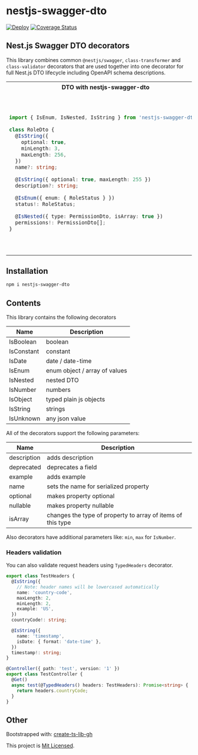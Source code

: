 # nestjs-swagger-dto

[![Deploy](https://github.com/glebbash/nestjs-swagger-dto/workflows/build/badge.svg)](https://github.com/glebbash/nestjs-swagger-dto/actions)
[![Coverage Status](https://coveralls.io/repos/github/glebbash/nestjs-swagger-dto/badge.svg?branch=master)](https://coveralls.io/github/glebbash/nestjs-swagger-dto?branch=master)

## Nest.js Swagger DTO decorators

This library combines common `@nestjs/swagger`, `class-transformer` and `class-validator` decorators that are used together into one decorator for full Nest.js DTO lifecycle including OpenAPI schema descriptions.

<table>
<tr>
<th>DTO with nestjs-swagger-dto</th>
<th>DTO without nestjs-swagger-dto</th>
</tr>
<tr>
<td>

```ts
import { IsEnum, IsNested, IsString } from 'nestjs-swagger-dto';

class RoleDto {
  @IsString({
    optional: true,
    minLength: 3,
    maxLength: 256,
  })
  name?: string;

  @IsString({ optional: true, maxLength: 255 })
  description?: string;

  @IsEnum({ enum: { RoleStatus } })
  status!: RoleStatus;

  @IsNested({ type: PermissionDto, isArray: true })
  permissions!: PermissionDto[];
}
```

</td>
<td>

```ts
import { ApiProperty } from '@nestjs/swagger';
import { Type } from 'class-transformer';
import { IsOptional, IsString, MaxLength, MinLength, ValidateNested } from 'class-validator';

export class RoleDto {
  @IsOptional()
  @IsString()
  @MinLength(3)
  @MaxLength(256)
  name?: string;

  @IsOptional()
  @IsString()
  @MaxLength(256)
  description?: string;

  @ApiProperty({ enum: RoleStatus, enumName: 'RoleStatus' })
  status!: RoleStatus;

  @ValidateNested({ each: true })
  @Type(() => PermissionDto)
  @ApiProperty({ type: [PermissionDto] })
  permissions!: PermissionDto[];
}
```

</td>
</tr>
</table>

## Installation

```sh
npm i nestjs-swagger-dto
```

## Contents

This library contains the following decorators

| Name       | Description                   |
| ---------- | ----------------------------- |
| IsBoolean  | boolean                       |
| IsConstant | constant                      |
| IsDate     | date / date-time              |
| IsEnum     | enum object / array of values |
| IsNested   | nested DTO                    |
| IsNumber   | numbers                       |
| IsObject   | typed plain js objects        |
| IsString   | strings                       |
| IsUnknown  | any json value                |

All of the decorators support the following parameters:

| Name        | Description                                                 |
| ----------- | ----------------------------------------------------------- |
| description | adds description                                            |
| deprecated  | deprecates a field                                          |
| example     | adds example                                                |
| name        | sets the name for serialized property                       |
| optional    | makes property optional                                     |
| nullable    | makes property nullable                                     |
| isArray     | changes the type of property to array of items of this type |

Also decorators have additional parameters like: `min`, `max` for `IsNumber`.

### Headers validation

You can also validate request headers using `TypedHeaders` decorator.

```ts
export class TestHeaders {
  @IsString({
    // Note: header names will be lowercased automatically
    name: 'country-code',
    maxLength: 2,
    minLength: 2,
    example: 'US',
  })
  countryCode!: string;

  @IsString({
    name: 'timestamp',
    isDate: { format: 'date-time' },
  })
  timestamp!: string;
}

@Controller({ path: 'test', version: '1' })
export class TestController {
  @Get()
  async test(@TypedHeaders() headers: TestHeaders): Promise<string> {
    return headers.countryCode;
  }
}
```

## Other

Bootstrapped with: [create-ts-lib-gh](https://github.com/glebbash/create-ts-lib-gh)

This project is [Mit Licensed](LICENSE).
